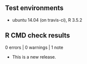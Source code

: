 ## Test environments
* ubuntu 14.04 (on travis-ci), R 3.5.2

## R CMD check results

0 errors | 0 warnings | 1 note

* This is a new release.
